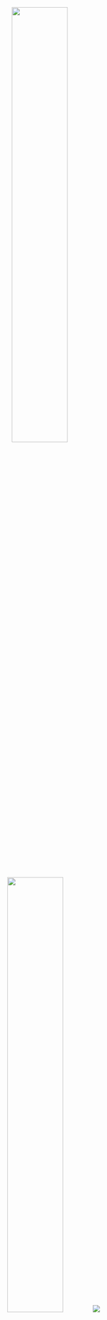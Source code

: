 <p align="center">
  
  <img height="50%" width="auto" src ="https://github-readme-stats.vercel.app/api?username=saintyusuf&theme=cobalt2&show_icons=true&hide_border=true">
  
  <img height="50%" width="auto" src ="https://github-readme-stats.vercel.app/api/top-langs?username=saintyusuf&theme=cobalt2&layout=compact&hide_border=true&langs_count=6">
  
  <img src ="https://github-readme-streak-stats.herokuapp.com/?user=saintyusuf&theme=cobalt2&hide_border=true">
  
  <br>
  <br>
 
</p>
